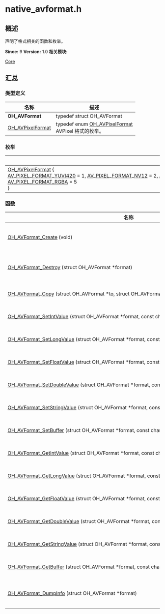 # native_avformat.h


## 概述

声明了格式相关的函数和枚举。

**Since:**
9
**Version:**
1.0
**相关模块:**

[Core](_core.md)


## 汇总


### 类型定义

  | 名称 | 描述 | 
| -------- | -------- |
| **OH_AVFormat** | typedef&nbsp;struct&nbsp;OH_AVFormat | 
| [OH_AVPixelFormat](_core.md#ohavpixelformat) | typedef&nbsp;enum&nbsp;[OH_AVPixelFormat](_core.md#ohavpixelformat)<br/>AVPixel&nbsp;格式的枚举。&nbsp; | 


### 枚举

  | 名称 | 描述 | 
| -------- | -------- |
| [OH_AVPixelFormat](_core.md#ohavpixelformat)&nbsp;{<br/>[AV_PIXEL_FORMAT_YUVI420](_core.md#ggab04647d11a5a280f7427f9478ae2890ea961a1167e79625d6e72193f4fbb1add7)&nbsp;=&nbsp;1,&nbsp;[AV_PIXEL_FORMAT_NV12](_core.md#ggab04647d11a5a280f7427f9478ae2890eac65005d3e8437c615d4c4e051dfb4533)&nbsp;=&nbsp;2,&nbsp;[AV_PIXEL_FORMAT_NV21](_core.md#ggab04647d11a5a280f7427f9478ae2890eab324169419f675fc7ab9a786a5588543)&nbsp;=&nbsp;3,&nbsp;[AV_PIXEL_FORMAT_SURFACE_FORMAT](_core.md#ggab04647d11a5a280f7427f9478ae2890eabc2c11f0feacf52e43b323383f486608)&nbsp;=&nbsp;4,<br/>[AV_PIXEL_FORMAT_RGBA](_core.md#ggab04647d11a5a280f7427f9478ae2890ea2c15b220da3b7e9043d41f6e789249f0)&nbsp;=&nbsp;5<br/>} | AVPixel&nbsp;格式的枚举。&nbsp; | 


### 函数

  | 名称 | 描述 | 
| -------- | -------- |
| [OH_AVFormat_Create](_core.md#ohavformatcreate)&nbsp;(void) | struct&nbsp;OH_AVFormat&nbsp;\*<br/>创建一个OH_AVFormat句柄指针，用以读写数据。&nbsp; | 
| [OH_AVFormat_Destroy](_core.md#ohavformatdestroy)&nbsp;(struct&nbsp;OH_AVFormat&nbsp;\*format) | void<br/>销毁指定OH_AVFormat句柄资源。&nbsp; | 
| [OH_AVFormat_Copy](_core.md#ohavformatcopy)&nbsp;(struct&nbsp;OH_AVFormat&nbsp;\*to,&nbsp;struct&nbsp;OH_AVFormat&nbsp;\*from) | bool<br/>拷贝OH_AVFormat句柄资源.&nbsp; | 
| [OH_AVFormat_SetIntValue](_core.md#ohavformatsetintvalue)&nbsp;(struct&nbsp;OH_AVFormat&nbsp;\*format,&nbsp;const&nbsp;char&nbsp;\*key,&nbsp;int32_t&nbsp;value) | bool<br/>向OH_AVFormat写入Int数据.&nbsp; | 
| [OH_AVFormat_SetLongValue](_core.md#ohavformatsetlongvalue)&nbsp;(struct&nbsp;OH_AVFormat&nbsp;\*format,&nbsp;const&nbsp;char&nbsp;\*key,&nbsp;int64_t&nbsp;value) | bool<br/>向OH_AVFormat写入Long数据。&nbsp; | 
| [OH_AVFormat_SetFloatValue](_core.md#ohavformatsetfloatvalue)&nbsp;(struct&nbsp;OH_AVFormat&nbsp;\*format,&nbsp;const&nbsp;char&nbsp;\*key,&nbsp;float&nbsp;value) | bool<br/>向OH_AVFormat写入Float数据。&nbsp; | 
| [OH_AVFormat_SetDoubleValue](_core.md#ohavformatsetdoublevalue)&nbsp;(struct&nbsp;OH_AVFormat&nbsp;\*format,&nbsp;const&nbsp;char&nbsp;\*key,&nbsp;double&nbsp;value) | bool<br/>向OH_AVFormat写入Double数据。&nbsp; | 
| [OH_AVFormat_SetStringValue](_core.md#ohavformatsetstringvalue)&nbsp;(struct&nbsp;OH_AVFormat&nbsp;\*format,&nbsp;const&nbsp;char&nbsp;\*key,&nbsp;const&nbsp;char&nbsp;\*value) | bool<br/>向OH_AVFormat写入String数据。&nbsp; | 
| [OH_AVFormat_SetBuffer](_core.md#ohavformatsetbuffer)&nbsp;(struct&nbsp;OH_AVFormat&nbsp;\*format,&nbsp;const&nbsp;char&nbsp;\*key,&nbsp;const&nbsp;uint8_t&nbsp;\*addr,&nbsp;size_t&nbsp;size) | bool<br/>向OH_AVFormat写入一块指定长度的数据。&nbsp; | 
| [OH_AVFormat_GetIntValue](_core.md#ohavformatgetintvalue)&nbsp;(struct&nbsp;OH_AVFormat&nbsp;\*format,&nbsp;const&nbsp;char&nbsp;\*key,&nbsp;int32_t&nbsp;\*out) | bool<br/>从OH_AVFormat读取Int数据。&nbsp; | 
| [OH_AVFormat_GetLongValue](_core.md#ohavformatgetlongvalue)&nbsp;(struct&nbsp;OH_AVFormat&nbsp;\*format,&nbsp;const&nbsp;char&nbsp;\*key,&nbsp;int64_t&nbsp;\*out) | bool<br/>从OH_AVFormat读取Long数据。&nbsp; | 
| [OH_AVFormat_GetFloatValue](_core.md#ohavformatgetfloatvalue)&nbsp;(struct&nbsp;OH_AVFormat&nbsp;\*format,&nbsp;const&nbsp;char&nbsp;\*key,&nbsp;float&nbsp;\*out) | bool<br/>从OH_AVFormat读取Float数据。&nbsp; | 
| [OH_AVFormat_GetDoubleValue](_core.md#ohavformatgetdoublevalue)&nbsp;(struct&nbsp;OH_AVFormat&nbsp;\*format,&nbsp;const&nbsp;char&nbsp;\*key,&nbsp;double&nbsp;\*out) | bool<br/>从OH_AVFormat读取Double数据。&nbsp; | 
| [OH_AVFormat_GetStringValue](_core.md#ohavformatgetstringvalue)&nbsp;(struct&nbsp;OH_AVFormat&nbsp;\*format,&nbsp;const&nbsp;char&nbsp;\*key,&nbsp;const&nbsp;char&nbsp;\*\*out) | bool<br/>从OH_AVFormat读取Double数据。&nbsp; | 
| [OH_AVFormat_GetBuffer](_core.md#ohavformatgetbuffer)&nbsp;(struct&nbsp;OH_AVFormat&nbsp;\*format,&nbsp;const&nbsp;char&nbsp;\*key,&nbsp;uint8_t&nbsp;\*\*addr,&nbsp;size_t&nbsp;\*size) | bool<br/>从OH_AVFormat读取一块指定长度的数据。&nbsp; | 
| [OH_AVFormat_DumpInfo](_core.md#ohavformatdumpinfo)&nbsp;(struct&nbsp;OH_AVFormat&nbsp;\*format) | const&nbsp;char&nbsp;\*<br/>以字符串的形式输出OH_AVFormat所包含的信息。&nbsp; | 
